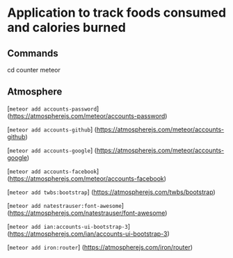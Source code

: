 # Application to track foods consumed and calories burned

## Commands
cd counter
meteor


## Atmosphere

[`meteor add accounts-password`]
(https://atmospherejs.com/meteor/accounts-password)

[`meteor add accounts-github`]
(https://atmospherejs.com/meteor/accounts-github)

[`meteor add accounts-google`]
(https://atmospherejs.com/meteor/accounts-google)

[`meteor add accounts-facebook`]
(https://atmospherejs.com/meteor/accounts-facebook)

[`meteor add twbs:bootstrap`]
(https://atmospherejs.com/twbs/bootstrap)

[`meteor add natestrauser:font-awesome`]
(https://atmospherejs.com/natestrauser/font-awesome)

[`meteor add ian:accounts-ui-bootstrap-3`]
(https://atmospherejs.com/ian/accounts-ui-bootstrap-3)

[`meteor add iron:router`]
(https://atmospherejs.com/iron/router)



